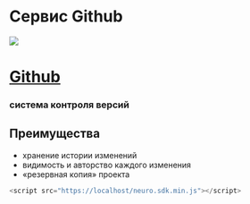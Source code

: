 # Сервис Github
![](https://pngtransparent.com/images/github-png-1280x1156_114ac1c1.png)

# [Github](https://github.com/)
### система контроля версий 

## Преимущества
* хранение истории изменений
* видимость и авторство каждого изменения
* «резервная копия» проекта

```JavaScript
<script src="https://localhost/neuro.sdk.min.js"></script>
```